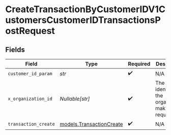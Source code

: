 # CreateTransactionByCustomerIDV1CustomersCustomerIDTransactionsPostRequest


## Fields

| Field                                                         | Type                                                          | Required                                                      | Description                                                   | Example                                                       |
| ------------------------------------------------------------- | ------------------------------------------------------------- | ------------------------------------------------------------- | ------------------------------------------------------------- | ------------------------------------------------------------- |
| `customer_id_param`                                           | *str*                                                         | :heavy_check_mark:                                            | N/A                                                           |                                                               |
| `x_organization_id`                                           | *Nullable[str]*                                               | :heavy_check_mark:                                            | The unique identifier for the organization making the request | org_12345                                                     |
| `transaction_create`                                          | [models.TransactionCreate](../models/transactioncreate.md)    | :heavy_check_mark:                                            | N/A                                                           |                                                               |